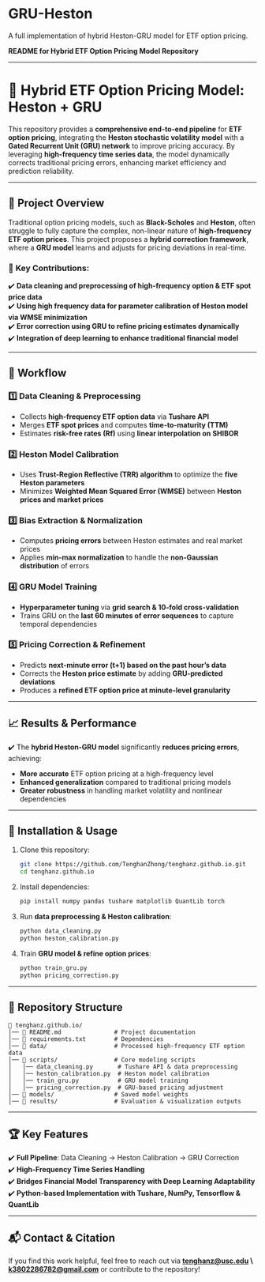 # GRU-Heston
A full implementation of hybrid Heston-GRU model for ETF option pricing.

**README for Hybrid ETF Option Pricing Model Repository**  

---

# 📌 **Hybrid ETF Option Pricing Model: Heston + GRU**  

This repository provides a **comprehensive end-to-end pipeline** for **ETF option pricing**, integrating the **Heston stochastic volatility model** with a **Gated Recurrent Unit (GRU) network** to improve pricing accuracy. By leveraging **high-frequency time series data**, the model dynamically corrects traditional pricing errors, enhancing market efficiency and prediction reliability.  

---

## 🔹 **Project Overview**  

Traditional option pricing models, such as **Black-Scholes** and **Heston**, often struggle to fully capture the complex, non-linear nature of **high-frequency ETF option prices**. This project proposes a **hybrid correction framework**, where a **GRU model** learns and adjusts for pricing deviations in real-time.  

### 🔹 **Key Contributions:**  
✔️ **Data cleaning and preprocessing of high-frequency option & ETF spot price data**  
✔️ **Using high frequency data for parameter calibration of Heston model via WMSE minimization**  
✔️ **Error correction using GRU to refine pricing estimates dynamically**  
✔️ **Integration of deep learning to enhance traditional financial model**  

---

## 🚀 **Workflow**  

### **1️⃣ Data Cleaning & Preprocessing**  
- Collects **high-frequency ETF option data** via **Tushare API**  
- Merges **ETF spot prices** and computes **time-to-maturity (TTM)**  
- Estimates **risk-free rates (Rf)** using **linear interpolation on SHIBOR**  

### **2️⃣ Heston Model Calibration**  
- Uses **Trust-Region Reflective (TRR) algorithm** to optimize the **five Heston parameters**  
- Minimizes **Weighted Mean Squared Error (WMSE)** between **Heston prices and market prices**  

### **3️⃣ Bias Extraction & Normalization**  
- Computes **pricing errors** between Heston estimates and real market prices  
- Applies **min-max normalization** to handle the **non-Gaussian distribution** of errors  

### **4️⃣ GRU Model Training**  
- **Hyperparameter tuning** via **grid search & 10-fold cross-validation**  
- Trains GRU on the **last 60 minutes of error sequences** to capture temporal dependencies  

### **5️⃣ Pricing Correction & Refinement**  
- Predicts **next-minute error (t+1) based on the past hour’s data**  
- Corrects the **Heston price estimate** by adding **GRU-predicted deviations**  
- Produces a **refined ETF option price at minute-level granularity**  

---

## 📈 **Results & Performance**  

✔️ The **hybrid Heston-GRU model** significantly **reduces pricing errors**, achieving:  
- **More accurate** ETF option pricing at a high-frequency level  
- **Enhanced generalization** compared to traditional pricing models  
- **Greater robustness** in handling market volatility and nonlinear dependencies  

---

## 🔧 **Installation & Usage**  

1. Clone this repository:  
   ```bash
   git clone https://github.com/TenghanZhong/tenghanz.github.io.git
   cd tenghanz.github.io
   ```  
2. Install dependencies:  
   ```bash
   pip install numpy pandas tushare matplotlib QuantLib torch
   ```  
3. Run **data preprocessing & Heston calibration**:  
   ```bash
   python data_cleaning.py
   python heston_calibration.py
   ```  
4. Train **GRU model & refine option prices**:  
   ```bash
   python train_gru.py
   python pricing_correction.py
   ```  

---

## 📜 **Repository Structure**  

```plaintext
📂 tenghanz.github.io/
│── 📜 README.md               # Project documentation  
│── 📜 requirements.txt        # Dependencies  
│── 📂 data/                   # Processed high-frequency ETF option data  
│── 📂 scripts/                # Core modeling scripts  
│   │── data_cleaning.py       # Tushare API & data preprocessing  
│   │── heston_calibration.py  # Heston model calibration  
│   │── train_gru.py           # GRU model training  
│   │── pricing_correction.py  # GRU-based pricing adjustment  
│── 📂 models/                 # Saved model weights  
│── 📂 results/                # Evaluation & visualization outputs  
```  

---

## 🏆 **Key Features**  

✔️ **Full Pipeline**: Data Cleaning → Heston Calibration → GRU Correction  
✔️ **High-Frequency Time Series Handling**  
✔️ **Bridges Financial Model Transparency with Deep Learning Adaptability**  
✔️ **Python-based Implementation with Tushare, NumPy, Tensorflow & QuantLib**  

---

## 📬 **Contact & Citation**  

If you find this work helpful, feel free to reach out via **tenghanz@usc.edu \ k3802286782@gmail.com** or contribute to the repository!  
